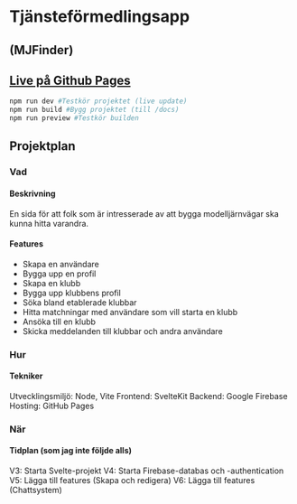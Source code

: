 # Tjänsteförmedlingsapp
## (MJFinder)

## [Live på Github Pages](https://fyrgeit.github.io/mjfinder)

```bash
npm run dev #Testkör projektet (live update)
npm run build #Bygg projektet (till /docs)
npm run preview #Testkör builden
```

## Projektplan
### Vad
#### Beskrivning
En sida för att folk som är intresserade av att bygga modelljärnvägar ska kunna hitta varandra.
#### Features
- Skapa en användare
- Bygga upp en profil
- Skapa en klubb
- Bygga upp klubbens profil
- Söka bland etablerade klubbar
- Hitta matchningar med användare som vill starta en klubb
- Ansöka till en klubb
- Skicka meddelanden till klubbar och andra användare
### Hur
#### Tekniker
Utvecklingsmiljö: Node, Vite
Frontend: SvelteKit
Backend: Google Firebase
Hosting: GitHub Pages
### När
#### Tidplan (som jag inte följde alls)
V3: Starta Svelte-projekt
V4: Starta Firebase-databas och -authentication
V5: Lägga till features (Skapa och redigera)
V6: Lägga till features (Chattsystem)

